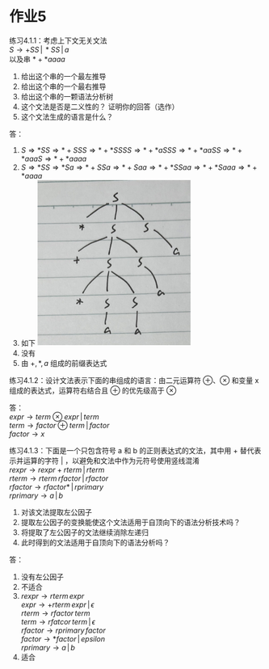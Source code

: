 # 作业5

练习4.1.1：考虑上下文无关文法  
$S\rightarrow +SS\,|\,*SS\,|\,a$  
以及串 $*+*aaaa$

1. 给出这个串的一个最左推导
2. 给出这个串的一个最右推导
3. 给出这个串的一颗语法分析树
4. 这个文法是否是二义性的？ 证明你的回答（选作）
5. 这个文法生成的语言是什么？

答：
1. $S\Rightarrow *SS\Rightarrow *+SSS\Rightarrow *+*SSSS\Rightarrow *+*aSSS\Rightarrow *+*aaSS\Rightarrow *+*aaaS\Rightarrow *+*aaaa$
2. $S\Rightarrow *SS\Rightarrow *Sa\Rightarrow *+SSa\Rightarrow *+Saa\Rightarrow *+*SSaa\Rightarrow *+*Saaa\Rightarrow *+*aaaa$
3. 如下
	![compile-hm5-1](assets/compile-hm5-1.png)
4. 没有
5. 由 $+,*,a$ 组成的前缀表达式

练习4.1.2：设计文法表示下面的串组成的语言：由二元运算符 ⊕、⊗ 和变量 x 组成的表达式，运算符右结合且 ⊕ 的优先级高于 ⊗

答：  
$expr\rightarrow term⊗expr\,|\,term$  
$term\rightarrow factor ⊕ term\,|\,factor$  
$factor\rightarrow x$

练习4.1.3：下面是一个只包含符号 a 和 b 的正则表达式的文法，其中用 + 替代表示并运算的字符 | ，以避免和文法中作为元符号使用竖线混淆  
$rexpr\rightarrow rexpr + rterm\,|\,rterm$  
$rterm\rightarrow rterm\,rfactor\,|\,rfactor$  
$rfactor\rightarrow rfactor*\,|\,rprimary$  
$rprimary\rightarrow a\,|\,b$

1. 对该文法提取左公因子
2. 提取左公因子的变换能使这个文法适用于自顶向下的语法分析技术吗？
3. 将提取了左公因子的文法继续消除左递归
4. 此时得到的文法适用于自顶向下的语法分析吗？

答：
1. 没有左公因子
2. 不适合
3. $rexpr\rightarrow rterm\,expr$  
    $expr\rightarrow +rterm\,expr\,|\,\epsilon$  
    $rterm\rightarrow rfactor\,term$  
    $term\rightarrow rfatcor\,term\,|\,\epsilon$  
    $rfactor\rightarrow rprimary\,factor$   
    $factor\rightarrow *factor\,|\,epsilon$  
    $rprimary\rightarrow a\,|\,b$
4. 适合